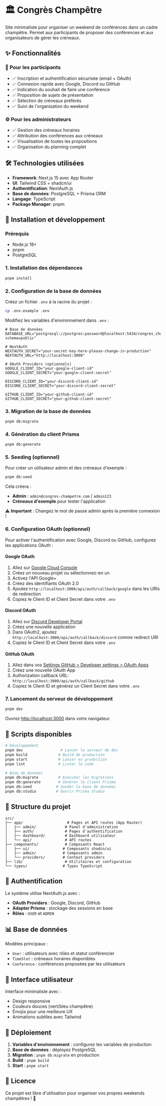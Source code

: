 # 🏛️ Congrès Champêtre

Site minimaliste pour organiser un weekend de conférences dans un cadre champêtre. Permet aux participants de proposer des conférences et aux organisateurs de gérer les créneaux.

## ✨ Fonctionnalités

### 👤 Pour les participants
- ✅ Inscription et authentification sécurisée (email + OAuth)
- ✅ Connexion rapide avec Google, Discord ou GitHub
- ✅ Indication du souhait de faire une conférence
- ✅ Proposition de sujets de présentation
- ✅ Sélection de créneaux préférés
- ✅ Suivi de l'organisation du weekend

### ⚙️ Pour les administrateurs
- ✅ Gestion des créneaux horaires
- ✅ Attribution des conférences aux créneaux
- ✅ Visualisation de toutes les propositions
- ✅ Organisation du planning complet

## 🛠️ Technologies utilisées

- **Framework**: Next.js 15 avec App Router
- **UI**: Tailwind CSS + shadcn/ui
- **Authentification**: NextAuth.js
- **Base de données**: PostgreSQL + Prisma ORM
- **Langage**: TypeScript
- **Package Manager**: pnpm

## 🚀 Installation et développement

### Prérequis
- Node.js 18+
- pnpm
- PostgreSQL

### 1. Installation des dépendances
```bash
pnpm install
```

### 2. Configuration de la base de données
Créez un fichier `.env` à la racine du projet :
```bash
cp .env.example .env
```

Modifiez les variables d'environnement dans `.env` :
```env
# Base de données
DATABASE_URL="postgresql://postgres:password@localhost:5434/congres_champetre?schema=public"

# NextAuth
NEXTAUTH_SECRET="your-secret-key-here-please-change-in-production"
NEXTAUTH_URL="http://localhost:3000"

# OAuth Providers (optionnels)
GOOGLE_CLIENT_ID="your-google-client-id"
GOOGLE_CLIENT_SECRET="your-google-client-secret"

DISCORD_CLIENT_ID="your-discord-client-id"
DISCORD_CLIENT_SECRET="your-discord-client-secret"

GITHUB_CLIENT_ID="your-github-client-id"
GITHUB_CLIENT_SECRET="your-github-client-secret"
```

### 3. Migration de la base de données
```bash
pnpm db:migrate
```

### 4. Génération du client Prisma
```bash
pnpm db:generate
```

### 5. Seeding (optionnel)
Pour créer un utilisateur admin et des créneaux d'exemple :
```bash
pnpm db:seed
```

Cela créera :
- **Admin** : `admin@congres-champetre.com` / `admin123`
- **Créneaux d'exemple** pour tester l'application

⚠️ **Important** : Changez le mot de passe admin après la première connexion !

### 6. Configuration OAuth (optionnel)

Pour activer l'authentification avec Google, Discord ou GitHub, configurez les applications OAuth :

#### Google OAuth
1. Allez sur [Google Cloud Console](https://console.cloud.google.com/)
2. Créez un nouveau projet ou sélectionnez-en un
3. Activez l'API Google+ 
4. Créez des identifiants OAuth 2.0
5. Ajoutez `http://localhost:3000/api/auth/callback/google` dans les URIs de redirection
6. Copiez le Client ID et Client Secret dans votre `.env`

#### Discord OAuth
1. Allez sur [Discord Developer Portal](https://discord.com/developers/applications)
2. Créez une nouvelle application
3. Dans OAuth2, ajoutez `http://localhost:3000/api/auth/callback/discord` comme redirect URI
4. Copiez le Client ID et Client Secret dans votre `.env`

#### GitHub OAuth
1. Allez dans vos [Settings GitHub > Developer settings > OAuth Apps](https://github.com/settings/developers)
2. Créez une nouvelle OAuth App
3. Authorization callback URL: `http://localhost:3000/api/auth/callback/github`
4. Copiez le Client ID et générez un Client Secret dans votre `.env`

### 7. Lancement du serveur de développement
```bash
pnpm dev
```

Ouvrez [http://localhost:3000](http://localhost:3000) dans votre navigateur.

## 📝 Scripts disponibles

```bash
# Développement
pnpm dev                 # Lancer le serveur de dev
pnpm build              # Build de production
pnpm start              # Lancer en production
pnpm lint               # Linter le code

# Base de données
pnpm db:migrate         # Exécuter les migrations
pnpm db:generate        # Générer le client Prisma
pnpm db:seed           # Seeder la base de données
pnpm db:studio         # Ouvrir Prisma Studio
```

## 🎯 Structure du projet

```
src/
├── app/                    # Pages et API routes (App Router)
│   ├── admin/             # Panel d'administration
│   ├── auth/              # Pages d'authentification
│   ├── dashboard/         # Dashboard utilisateur
│   └── api/               # API routes
├── components/            # Composants React
│   ├── ui/               # Composants shadcn/ui
│   ├── admin/            # Composants admin
│   └── providers/        # Context providers
├── lib/                   # Utilitaires et configuration
└── types/                # Types TypeScript
```

## 🔐 Authentification

Le système utilise NextAuth.js avec :
- **OAuth Providers** : Google, Discord, GitHub
- **Adapter Prisma** : stockage des sessions en base
- **Rôles** : `USER` et `ADMIN`

## 📊 Base de données

Modèles principaux :
- `User` : utilisateurs avec rôles et statut conférencier
- `TimeSlot` : créneaux horaires disponibles
- `Conference` : conférences proposées par les utilisateurs

## 🎨 Interface utilisateur

Interface minimaliste avec :
- Design responsive
- Couleurs douces (vert/bleu champêtre)
- Émojis pour une meilleure UX
- Animations subtiles avec Tailwind

## 🚀 Déploiement

1. **Variables d'environnement** : configurez les variables de production
2. **Base de données** : déployez PostgreSQL
3. **Migration** : `pnpm db:migrate` en production
4. **Build** : `pnpm build`
5. **Start** : `pnpm start`

## 📄 Licence

Ce projet est libre d'utilisation pour organiser vos propres weekends champêtres ! 🌿